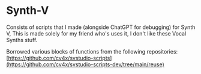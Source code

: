 # Synth-V
Consists of scripts that I made (alongside ChatGPT for debugging) for Synth V, This is made solely for my friend who's uses it, I don't like these Vocal Synths stuff.  

Borrowed various blocks of functions from the following repositories:
[https://github.com/cv4x/svstudio-scripts](https://github.com/cv4x/svstudio-scripts-dev/tree/main/reuse)
